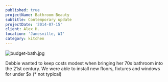 ```yaml
---
published: true
projectName: Bathroom Beauty
subtitle: Contemporary update
projectDate: '2014-07-15'
client: Alex H.
location: 'Janesville, WI'
category: kitchen
---
```

![budget-bath.jpg]({{site.baseurl}}/img/portfolio/budget-bath.jpg)

Debbie wanted to keep costs modest when bringing her 70s bathroom into the 21st century. We were able to install new floors, fixtures and windows for under $x (* not typical)
